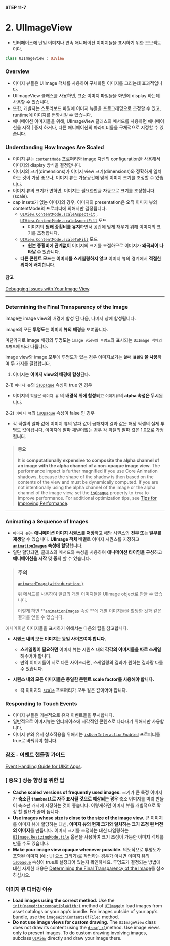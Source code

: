 **STEP 11-7**



# 2. UIImageView

- 인터페이스에 단일 이미지나 연속 애니메이션 이미지들을 표시하기 위한 오브젝트이다.

```swift
class UIImageView : UIView
```



### Overview

- 이미지 뷰들은 UIImage 객체를 사용하여 구체화된 이미지를 그리는데 효과적입니다.
- UIImageView 클래스를 사용하면, 표준 이미지 파일들을 화면에 display 하는데 사용할 수 있습니다.
- 또한, 개발자는 스토리보드 파일에 이미지 뷰들을 프로그래밍으로 조정할 수 있고, runtime에 이미지를 변화시킬 수 있습니다.
- 애니메이션 이미지들을 위해, UIImageView 클래스의 메서드를 사용하면 애니메이션을 시작 | 중지 하거나, 다른 애니메이션의 파라미터들을 구체적으로 지정할 수 있습니다.



### Understanding How Images Are Scaled

- 이미지 뷰는 [`contentMode`](https://developer.apple.com/documentation/uikit/uiview/1622619-contentmode) 프로퍼티와 image 자신의 configuration을 사용해서 이미지의 display 방식을 결정합니다.
- 이미지의 크기(dimensions)가 이미지 view 크기(dimensions)와 정확하게 일치하는 것이 가장 좋으나, 이미지 뷰는 가용공간에 맞게 이미지 크기를 조정할 수 있습니다.
- 이미지 뷰의 크기가 변하면, 이미지는 필요한만큼 자동으로 크기를 조정합니다(scale).
- cap insets가 없는 이미지의 경우, 이미지의 presentation은 오직 이미지 뷰의 contentMode의 프로퍼티에 의해서만 결정됩니다.
  - [`UIView.ContentMode.scaleAspectFit`](https://developer.apple.com/documentation/uikit/uiview/contentmode/scaleaspectfit) , [`UIView.ContentMode.scaleAspectFill`](https://developer.apple.com/documentation/uikit/uiview/contentmode/scaleaspectfill) 모드
    - 이미지의 **원래 종횡비를 유지**하면서 공간에 맞게 채우기 위해 이미지의 크기를 조정합니다.
  - [`UIView.ContentMode.scaleToFill`](https://developer.apple.com/documentation/uikit/uiview/contentmode/scaletofill)  모드
    - **원본 종횡비에 관계없이** 이미지의 크기를 조절하므로 이미지가 **왜곡되어 나타날 수** 있습니다.
  - **다른 콘텐트 모드**는 **이미지를 스케일링하지 않고** 이미지 뷰의 경계에서 **적절한 위치에 배치**합니다.

#### 참고

 [Debugging Issues with Your Image View](https://developer.apple.com/documentation/uikit/uiimageview#1658399). 



---





### Determining the Final Transparency of the Image

image는 image view의 배경에 합성 된 다음, 나머지 창에 합성됩니다. 

image의 모든 **투명도**는 **이미지 뷰의** **배경**을 보여줍니다. 

마찬가지로 image 배경의 투명도는 `image view의 투명도`와 표시되는 `UIImage 객체의 투명도`에 따라 다릅니다. 

image view와 image 모두에 투명도가 있는 경우 이미지보기는 **`알파 블렌딩` 을 사용**하여 두 가지를 결합합니다.

1) 이미지는 **이미지 view의 배경에 합성**된다.

2-1) `이미지 뷰`의 [`isOpaque`](https://developer.apple.com/documentation/uikit/uiview/1622622-isopaque)  속성이 true 인 경우

-  이미지의 `픽셀`은 `이미지 뷰` 의 **배경색 위에 합성**되고 `이미지뷰`의 **alpha 속성은 무시**됩니다.

2-2)  `이미지 뷰`의 [`isOpaque`](https://developer.apple.com/documentation/uikit/uiview/1622622-isopaque)  속성이 false 인 경우

-  각 픽셀의 알파 값에 이미지 뷰의 알파 값이 곱해지며 결과 값은 해당 픽셀의 실제 투명도 값이됩니다. 이미지에 알파 채널이없는 경우 각 픽셀의 알파 값은 1.0으로 가정됩니다.



> #### 중요
>
> It is **computationally** **expensive** **to composite the alpha channel of an image with the alpha channel of a non-opaque image view.** The performance impact is further magnified if you use Core Animation shadows, because the shape of the shadow is then based on the contents of the view and must be dynamically computed. If you are not intentionally using the alpha channel of the image or the alpha channel of the image view, set the [`isOpaque`](https://developer.apple.com/documentation/uikit/uiview/1622622-isopaque) property to `true` to improve performance. For additional optimization tips, see [Tips for Improving Performance](https://developer.apple.com/documentation/uikit/uiimageview#1658379).



---



### Animating a Sequence of Images

- `이미지 뷰`는 **애니메이션 이미지 시퀀스를 저장**하고 해당 시퀀스의 **전부 또는 일부를 재생**할 수 있습니다. **UIImage 객체 배열**로 이미지 시퀀스를 지정하고 **[`animationImages`](https://developer.apple.com/documentation/uikit/uiimageview/1621068-animationimages) 속성에 할당**합니다. 
- 일단 할당되면, 클래스의 메서드와 속성을 사용하여 **애니메이션 타이밍을 구성**하고 **애니메이션을** **시작** 및 **중지** 할 수 있습니다.



> ### 주의
>
>  [`animatedImage(with:duration:)`](https://developer.apple.com/documentation/uikit/uiimage/1624149-animatedimage) 
>
> 위 메서드를 사용하여 일련의 개별 이미지들을 UIImage object로 만들 수 있습니다.
>
> 이렇게 하면  **[`animationImages`](https://developer.apple.com/documentation/uikit/uiimageview/1621068-animationimages) 속성 **에 개별 이미지들을 할당한 것과 같은 결과를 얻을 수 있습니다.



애니메이션 이미지들을 표시하기 위해서는 다음의 팁을 참고합니다.

- **시퀀스 내의 모든 이미지는 동일 사이즈여야 합니다.**
  - **스케일링이 필요하면** 이미지 뷰는 시퀀스 내의 **각각의 이미지들을 따로 스케일**해주어야 합니다.
  - 만약 이미지들이 서로 다른 사이즈라면, 스케일링의 결과가 원하는 결과랑 다를 수 있습니다.

- **시퀀스 내의 모든 이미지들은 동일한 콘텐트 scale factor를 사용해야 합니다.**
  - 각 이미지의 [`scale`](https://developer.apple.com/documentation/uikit/uiimage/1624110-scale) 프로퍼티가 모두 같은 값이어야 합니다.



### Responding to Touch Events

- 이미지 뷰들은 기본적으로 유저 이벤트들을 무시합니다.
- 일반적으로 이미지뷰는 인터페이스에 시각적인 콘텐츠로 나타내기 위해서만 사용합니다.
- 이미지 뷰와 유저 상호작용을 위해서는 [`isUserInteractionEnabled`](https://developer.apple.com/documentation/uikit/uiimageview/1621063-isuserinteractionenabled) 프로퍼티를 true로 바꿔줘야 합니다.



### 참조 - 이벤트 핸들링 가이드

 [Event Handling Guide for UIKit Apps](https://developer.apple.com/library/archive/documentation/EventHandling/Conceptual/EventHandlingiPhoneOS/index.html#//apple_ref/doc/uid/TP40009541).



### [ 중요 ] 성능 향상을 위한 팁

- **Cache scaled versions of frequently used images.**  크기가 큰 특정 이미지가 **축소된 `thumbnail`로 자주 표시될 것으로 예상되는 경우** 축소 이미지를 미리 만들어 축소판 캐시에 저장하는 것이 좋습니다. 이렇게하면 이미지 뷰를 개별적으로 확장 할 필요가 줄어 듭니다.
- **Use images whose size is close to the size of the image view.** 큰 이미지를 이미지 뷰에 할당하는 대신, **이미지 뷰의 현재 크기와 일치하는 크기 조정 된 버전의 이미지**를 만듭니다. 이미지 크기를 조정하는 대신 타일링하는  [`UIImage.ResizingMode.tile`](https://developer.apple.com/documentation/uikit/uiimage/resizingmode/tile)  옵션을 사용하여 크기 조정이 가능한 이미지 객체를 만들 수도 있습니다. 
- **Make your image view opaque whenever possible.** 의도적으로 투명도가 포함된 이미지 (예 : UI 요소 그리기)로 작업하는 경우가 아니면 이미지 뷰의 [`isOpaque`](https://developer.apple.com/documentation/uikit/uiview/1622622-isopaque)  속성이 true로 설정되어 있는지 확인하세요. 투명도가 결정되는 방법에 대한 자세한 내용은 [Determining the Final Transparency of the Image](https://developer.apple.com/documentation/uikit/uiimageview#1658343)를  참조하십시오.



### 이미지 뷰 디버깅 이슈

- **Load images using the correct method.** Use the [`init(named:in:compatibleWith:)`](https://developer.apple.com/documentation/uikit/uiimage/1624154-init) method of [`UIImage`](https://developer.apple.com/documentation/uikit/uiimage)to load images from asset catalogs or your app’s bundle. For images outside of your app’s bundle, use the [`imageWithContentsOfFile:`](https://developer.apple.com/documentation/uikit/uiimage/1624123-imagewithcontentsoffile) method.
- **Do not use image views for custom drawing.** The `UIImageView` class does not draw its content using the [`draw(_:)`](https://developer.apple.com/documentation/uikit/uiview/1622529-draw)method. Use image views only to present images. To do custom drawing involving images, subclass [`UIView`](https://developer.apple.com/documentation/uikit/uiview) directly and draw your image there.